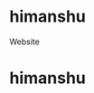 # himanshu
Website

<html>

<body>

    

  <h1>
      himanshu
  </h1>

  
    
      
        
 

</body>
</html>
